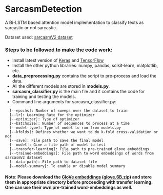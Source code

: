 # SarcasmDetection

A Bi-LSTM based attention model implementation to classify texts as sarcastic or not sarcastic.

Dataset used: [sarcasmV2 dataset](https://nlds.soe.ucsc.edu/sarcasm2)

### Steps to be followed to make the code work:
* Install latest version of [Keras](https://keras.io/) and [TensorFlow](https://www.tensorflow.org/install/)
* Install the other python libraries: numpy, pandas, scikit-learn, matplotlib, etc.
* **data_preprocessing.py** contains the script to pre-process and load the data.
* All the different models are stored in **models.py**.
* **sarcasm_classifier.py** is the main file and it contains the code for training and testing the models.
* Command line arguments for sarcasm_classifier.py:
```
  [--epochs]: Number of sweeps over the dataset to train
  [--lr]: Learning Rate for the optimizer
  [--optimizer]: Type of optimizer
  [--batchsize]: Number of sequences to process at a time
  [--model-type]: Type of model to run from models.py
  [--kfolds]: Defines whether we want to do k-fold cross-validation or not
  [--save]: File path to save the final model
  [--model]: Give a file path of model to test
  [--transfer-learning]: File path to pre-trained glove embeddings
  [--trained-embeddings]: File path to word embeddings of words from sarcasmV2 dataset
  [--data-path]: File path to dataset file
  [--model-summary]: To enable or disable model summary
```

#### Note: Please download the [GloVe embeddings](https://nlp.stanford.edu/projects/glove/) ([glove.6B.zip](http://nlp.stanford.edu/data/glove.6B.zip)) and store them in appropriate directory before proceeding with transfer learning. One can use their own pre-trained word-embeddings as well.

